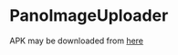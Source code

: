 # PanoImageUploader

APK may be downloaded from [here](https://github.com/Cyonopex/PanoImageUploader/raw/master/release/panoimageuploader.apk)
